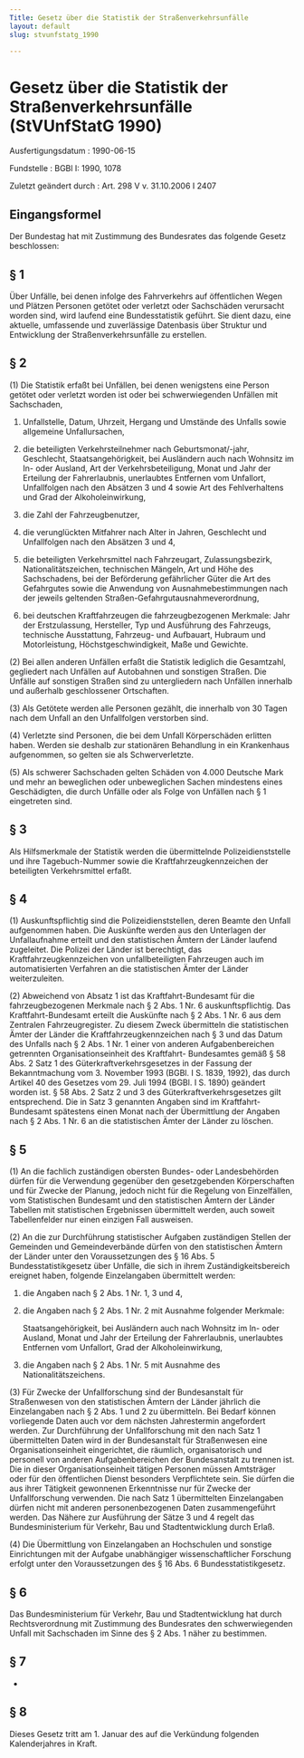 ```yaml
---
Title: Gesetz über die Statistik der Straßenverkehrsunfälle
layout: default
slug: stvunfstatg_1990

---
```


# Gesetz über die Statistik der Straßenverkehrsunfälle (StVUnfStatG 1990)

Ausfertigungsdatum
:   1990-06-15

Fundstelle
:   BGBl I: 1990, 1078

Zuletzt geändert durch
:   Art. 298 V v. 31.10.2006 I 2407


## Eingangsformel

Der Bundestag hat mit Zustimmung des Bundesrates das folgende Gesetz
beschlossen:


## § 1

Über Unfälle, bei denen infolge des Fahrverkehrs auf öffentlichen
Wegen und Plätzen Personen getötet oder verletzt oder Sachschäden
verursacht worden sind, wird laufend eine Bundesstatistik geführt. Sie
dient dazu, eine aktuelle, umfassende und zuverlässige Datenbasis über
Struktur und Entwicklung der Straßenverkehrsunfälle zu erstellen.


## § 2

(1) Die Statistik erfaßt bei Unfällen, bei denen wenigstens eine
Person getötet oder verletzt worden ist oder bei schwerwiegenden
Unfällen mit Sachschaden,

1.  Unfallstelle, Datum, Uhrzeit, Hergang und Umstände des Unfalls sowie
    allgemeine Unfallursachen,


2.  die beteiligten Verkehrsteilnehmer nach Geburtsmonat/-jahr,
    Geschlecht, Staatsangehörigkeit, bei Ausländern auch nach Wohnsitz im
    In- oder Ausland, Art der Verkehrsbeteiligung, Monat und Jahr der
    Erteilung der Fahrerlaubnis, unerlaubtes Entfernen vom Unfallort,
    Unfallfolgen nach den Absätzen 3 und 4 sowie Art des Fehlverhaltens
    und Grad der Alkoholeinwirkung,


3.  die Zahl der Fahrzeugbenutzer,


4.  die verunglückten Mitfahrer nach Alter in Jahren, Geschlecht und
    Unfallfolgen nach den Absätzen 3 und 4,


5.  die beteiligten Verkehrsmittel nach Fahrzeugart, Zulassungsbezirk,
    Nationalitätszeichen, technischen Mängeln, Art und Höhe des
    Sachschadens, bei der Beförderung gefährlicher Güter die Art des
    Gefahrgutes sowie die Anwendung von Ausnahmebestimmungen nach der
    jeweils geltenden Straßen-Gefahrgutausnahmeverordnung,


6.  bei deutschen Kraftfahrzeugen die fahrzeugbezogenen Merkmale: Jahr der
    Erstzulassung, Hersteller, Typ und Ausführung des Fahrzeugs,
    technische Ausstattung, Fahrzeug- und Aufbauart, Hubraum und
    Motorleistung, Höchstgeschwindigkeit, Maße und Gewichte.




(2) Bei allen anderen Unfällen erfaßt die Statistik lediglich die
Gesamtzahl, gegliedert nach Unfällen auf Autobahnen und sonstigen
Straßen. Die Unfälle auf sonstigen Straßen sind zu untergliedern nach
Unfällen innerhalb und außerhalb geschlossener Ortschaften.

(3) Als Getötete werden alle Personen gezählt, die innerhalb von 30
Tagen nach dem Unfall an den Unfallfolgen verstorben sind.

(4) Verletzte sind Personen, die bei dem Unfall Körperschäden erlitten
haben. Werden sie deshalb zur stationären Behandlung in ein
Krankenhaus aufgenommen, so gelten sie als Schwerverletzte.

(5) Als schwerer Sachschaden gelten Schäden von 4.000 Deutsche Mark
und mehr an beweglichen oder unbeweglichen Sachen mindestens eines
Geschädigten, die durch Unfälle oder als Folge von Unfällen nach § 1
eingetreten sind.


## § 3

Als Hilfsmerkmale der Statistik werden die übermittelnde
Polizeidienststelle und ihre Tagebuch-Nummer sowie die
Kraftfahrzeugkennzeichen der beteiligten Verkehrsmittel erfaßt.


## § 4

(1) Auskunftspflichtig sind die Polizeidienststellen, deren Beamte den
Unfall aufgenommen haben. Die Auskünfte werden aus den Unterlagen der
Unfallaufnahme erteilt und den statistischen Ämtern der Länder laufend
zugeleitet. Die Polizei der Länder ist berechtigt, das
Kraftfahrzeugkennzeichen von unfallbeteiligten Fahrzeugen auch im
automatisierten Verfahren an die statistischen Ämter der Länder
weiterzuleiten.

(2) Abweichend von Absatz 1 ist das Kraftfahrt-Bundesamt für die
fahrzeugbezogenen Merkmale nach § 2 Abs. 1 Nr. 6 auskunftspflichtig.
Das Kraftfahrt-Bundesamt erteilt die Auskünfte nach § 2 Abs. 1 Nr. 6
aus dem Zentralen Fahrzeugregister. Zu diesem Zweck übermitteln die
statistischen Ämter der Länder die Kraftfahrzeugkennzeichen nach § 3
und das Datum des Unfalls nach § 2 Abs. 1 Nr. 1 einer von anderen
Aufgabenbereichen getrennten Organisationseinheit des Kraftfahrt-
Bundesamtes gemäß § 58 Abs. 2 Satz 1 des Güterkraftverkehrsgesetzes in
der Fassung der Bekanntmachung vom 3. November 1993 (BGBl. I S. 1839,
1992), das durch Artikel 40 des Gesetzes vom 29. Juli 1994 (BGBl. I S.
1890) geändert worden ist. § 58 Abs. 2 Satz 2 und 3 des
Güterkraftverkehrsgesetzes gilt entsprechend. Die in Satz 3 genannten
Angaben sind im Kraftfahrt-Bundesamt spätestens einen Monat nach der
Übermittlung der Angaben nach § 2 Abs. 1 Nr. 6 an die statistischen
Ämter der Länder zu löschen.


## § 5

(1) An die fachlich zuständigen obersten Bundes- oder Landesbehörden
dürfen für die Verwendung gegenüber den gesetzgebenden Körperschaften
und für Zwecke der Planung, jedoch nicht für die Regelung von
Einzelfällen, vom Statistischen Bundesamt und den statistischen Ämtern
der Länder Tabellen mit statistischen Ergebnissen übermittelt werden,
auch soweit Tabellenfelder nur einen einzigen Fall ausweisen.

(2) An die zur Durchführung statistischer Aufgaben zuständigen Stellen
der Gemeinden und Gemeindeverbände dürfen von den statistischen Ämtern
der Länder unter den Voraussetzungen des § 16 Abs. 5
Bundesstatistikgesetz über Unfälle, die sich in ihrem
Zuständigkeitsbereich ereignet haben, folgende Einzelangaben
übermittelt werden:

1.  die Angaben nach § 2 Abs. 1 Nr. 1, 3 und 4,


2.  die Angaben nach § 2 Abs. 1 Nr. 2 mit Ausnahme folgender Merkmale:

    Staatsangehörigkeit, bei Ausländern auch nach Wohnsitz im In- oder
    Ausland, Monat und Jahr der Erteilung der Fahrerlaubnis, unerlaubtes
    Entfernen vom Unfallort, Grad der Alkoholeinwirkung,


3.  die Angaben nach § 2 Abs. 1 Nr. 5 mit Ausnahme des
    Nationalitätszeichens.




(3) Für Zwecke der Unfallforschung sind der Bundesanstalt für
Straßenwesen von den statistischen Ämtern der Länder jährlich die
Einzelangaben nach § 2 Abs. 1 und 2 zu übermitteln. Bei Bedarf können
vorliegende Daten auch vor dem nächsten Jahrestermin angefordert
werden. Zur Durchführung der Unfallforschung mit den nach Satz 1
übermittelten Daten wird in der Bundesanstalt für Straßenwesen eine
Organisationseinheit eingerichtet, die räumlich, organisatorisch und
personell von anderen Aufgabenbereichen der Bundesanstalt zu trennen
ist. Die in dieser Organisationseinheit tätigen Personen müssen
Amtsträger oder für den öffentlichen Dienst besonders Verpflichtete
sein. Sie dürfen die aus ihrer Tätigkeit gewonnenen Erkenntnisse nur
für Zwecke der Unfallforschung verwenden. Die nach Satz 1
übermittelten Einzelangaben dürfen nicht mit anderen personenbezogenen
Daten zusammengeführt werden. Das Nähere zur Ausführung der Sätze 3
und 4 regelt das Bundesministerium für Verkehr, Bau und
Stadtentwicklung durch Erlaß.

(4) Die Übermittlung von Einzelangaben an Hochschulen und sonstige
Einrichtungen mit der Aufgabe unabhängiger wissenschaftlicher
Forschung erfolgt unter den Voraussetzungen des § 16 Abs. 6
Bundesstatistikgesetz.


## § 6

Das Bundesministerium für Verkehr, Bau und Stadtentwicklung hat durch
Rechtsverordnung mit Zustimmung des Bundesrates den schwerwiegenden
Unfall mit Sachschaden im Sinne des § 2 Abs. 1 näher zu bestimmen.


## § 7

-


## § 8

Dieses Gesetz tritt am 1. Januar des auf die Verkündung folgenden
Kalenderjahres in Kraft.

